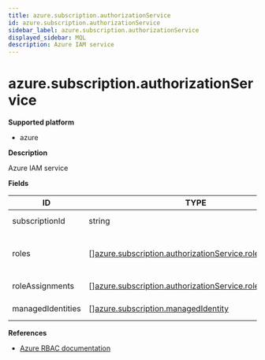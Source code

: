 ```yaml
---
title: azure.subscription.authorizationService
id: azure.subscription.authorizationService
sidebar_label: azure.subscription.authorizationService
displayed_sidebar: MQL
description: Azure IAM service
---
```


# azure.subscription.authorizationService

**Supported platform**

- azure

**Description**

Azure IAM service

**Fields**

| ID                | TYPE                                                                                                                          | DESCRIPTION                                 |
| ----------------- | ----------------------------------------------------------------------------------------------------------------------------- | ------------------------------------------- |
| subscriptionId    | string                                                                                                                        | Subscription identifier                     |
| roles             | &#91;&#93;[azure.subscription.authorizationService.roleDefinition](azure.subscription.authorizationservice.roledefinition.md) | Role definitions for the Azure subscription |
| roleAssignments   | &#91;&#93;[azure.subscription.authorizationService.roleAssignment](azure.subscription.authorizationservice.roleassignment.md) | Role assignments                            |
| managedIdentities | &#91;&#93;[azure.subscription.managedIdentity](azure.subscription.managedidentity.md)                                         | Managed identities                          |

**References**

- [Azure RBAC documentation](https://learn.microsoft.com/en-us/azure/role-based-access-control/)
